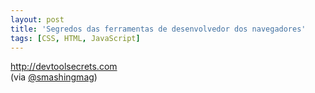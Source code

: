 ```yaml
---
layout: post
title: 'Segredos das ferramentas de desenvolvedor dos navegadores'
tags: [CSS, HTML, JavaScript]
---
```


<http://devtoolsecrets.com><br>
(via [@smashingmag](https://twitter.com/smashingmag/status/408862818125885440))
